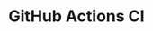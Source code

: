 # GitHub Actions CI




























































































































































































































































































































































































































































































































































































































































































































































































































































































































































































































































































































































































































































































































































































































































































































































































































































































































































































































































































































































































































































































































































































































































































































































































































































































































































































































































































































































































































































































































































































































































































































































































































































































































































































































































































































































































































